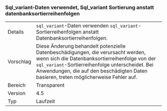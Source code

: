 ### <a name="sqlvariant-data-uses-sqlvariant-collation-rather-than-database-collation"></a>Sql_variant-Daten verwendet, Sql_variant Sortierung anstatt datenbanksortierreihenfolgen

|   |   |
|---|---|
|Details|<code>sql_variant</code>-Daten verwenden <code>sql_variant</code>-Sortierreihenfolgen anstatt Datenbanksortierreihenfolgen.|
|Vorschlag|Diese Änderung behandelt potenzielle Datenbeschädigungen, die verursacht werden, wenn sich die Datenbanksortierreihenfolge von der <code>sql_variant</code>-Sortierreihenfolge unterscheidet. Bei Anwendungen, die auf den beschädigten Daten basieren, treten möglicherweise Fehler auf.|
|Bereich|Transparent|
|Version|4.5|
|Typ|Laufzeit|

